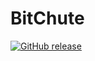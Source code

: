 # BitChute
<a href="https://github.com/nickwarrior5/bitchute/releases/latest"><img src="https://img.shields.io/github/v/release/nickwarrior5/bitchute.svg?style=flat-square" alt="GitHub release"></a>